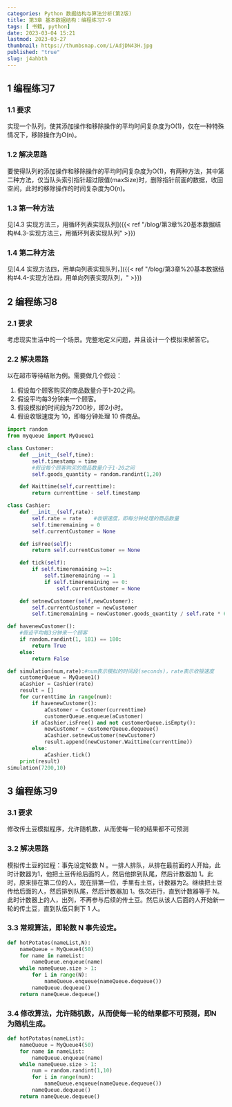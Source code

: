 ```yaml
---
categories: Python 数据结构与算法分析(第2版)
title: 第3章 基本数据结构：编程练习7-9
tags: [ 书籍, python]
date: 2023-03-04 15:21
lastmod: 2023-03-27 
thumbnail: https://thumbsnap.com/i/AdjDN43H.jpg
published: "true"
slug: j4ahbth
---
```



## 1 编程练习7
### 1.1 要求
实现一个队列，使其添加操作和移除操作的平均时间复杂度为O(1)，仅在一种特殊情况下，移除操作为O(n)。
### 1.2 解决思路

要使得队列的添加操作和移除操作的平均时间复杂度为O(1)，有两种方法，其中第二种方法，仅当队头索引指针超过限值(maxSize)时，删除指针前面的数据，收回空间，此时的移除操作的时间复杂度为O(n)。

### 1.3 第一种方法
见[4.3 实现方法三，用循环列表实现队列]({{< ref "/blog/第3章%20基本数据结构#4.3-实现方法三，用循环列表实现队列" >}})

### 1.4 第二种方法
见[4.4 实现方法四，用单向列表实现队列，]({{< ref "/blog/第3章%20基本数据结构#4.4-实现方法四，用单向列表实现队列，" >}})

## 2 编程练习8
### 2.1 要求
考虑现实生活中的一个场景。完整地定义问题，并且设计一个模拟来解答它。
### 2.2 解决思路

以在超市等待结账为例。需要做几个假设：
1. 假设每个顾客购买的商品数量介于1-20之间。
2. 假设平均每3分钟来一个顾客。
3. 假设模拟的时间段为7200秒，即2小时。
4. 假设收银速度为 10，即每分钟处理 10 件商品。

```python
import random
from myqueue import MyQueue1

class Customer:
    def __init__(self,time):
        self.timestamp = time
        #假设每个顾客购买的商品数量介于1-20之间
        self.goods_quantity = random.randint(1,20)

    def Waittime(self,currenttime):
        return currenttime - self.timestamp

class Cashier:
    def __init__(self,rate):
        self.rate = rate    #收银速度，即每分钟处理的商品数量
        self.timeremaining = 0
        self.currentCustomer = None

    def isFree(self):
        return self.currentCustomer == None

    def tick(self):
        if self.timeremaining >=1:
            self.timeremaining -= 1
            if self.timeremaining == 0:
                self.currentCustomer = None

    def setnewCustomer(self,newCustomer):
        self.currentCustomer = newCustomer
        self.timeremaining = newCustomer.goods_quantity / self.rate * 60

def havenewCustomer():
    #假设平均每3分钟来一个顾客
    if random.randint(1, 181) == 180:
        return True
    else:
        return False

def simulation(num,rate):#num表示模拟的时间段(seconds)，rate表示收银速度
    customerQueue = MyQueue1()
    aCashier = Cashier(rate)
    result = []
    for currenttime in range(num):
        if havenewCustomer():
            aCustomer = Customer(currenttime)
            customerQueue.enqueue(aCustomer)
        if aCashier.isFree() and not customerQueue.isEmpty():
            newCustomer = customerQueue.dequeue()
            aCashier.setnewCustomer(newCustomer)
            result.append(newCustomer.Waittime(currenttime))
        else:
            aCashier.tick()
    print(result)
simulation(7200,10)
```

## 3 编程练习9
### 3.1 要求
修改传土豆模拟程序，允许随机数，从而使每一轮的结果都不可预测
### 3.2 解决思路

模拟传土豆的过程：事先设定轮数 N 。一排人排队，从排在最前面的人开始，此时计数器为1，他把土豆传给后面的人，然后他排到队尾，然后计数器加 1。此时，原来排在第二位的人，现在排第一位，手里有土豆，计数器为2。继续把土豆传给后面的人，然后排到队尾，然后计数器加 1。依次进行，直到计数器等于 N。此时计数器上的人，出列，不再参与后续的传土豆。然后从该人后面的人开始新一轮的传土豆，直到队伍只剩下 1 人。

### 3.3 常规算法，即轮数 N 事先设定。

```python
def hotPotatos(nameList,N):
    nameQueue = MyQueue4(50)
    for name in nameList:
        nameQueue.enqueue(name)
    while nameQueue.size > 1:
        for i in range(N):
            nameQueue.enqueue(nameQueue.dequeue())
        nameQueue.dequeue()
    return nameQueue.dequeue()
```

### 3.4 修改算法，允许随机数，从而使每一轮的结果都不可预测，即N 为随机生成。

```python
def hotPotatos(nameList):
    nameQueue = MyQueue4(50)
    for name in nameList:
        nameQueue.enqueue(name)
    while nameQueue.size > 1:
        num = random.randint(1,10)
        for i in range(num):
            nameQueue.enqueue(nameQueue.dequeue())
        nameQueue.dequeue()
    return nameQueue.dequeue()
```

```

